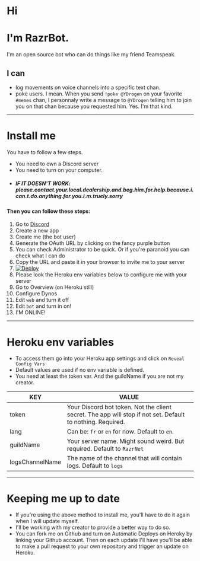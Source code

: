 # Hi
# I'm RazrBot.

I'm an open source bot who can do things like my friend Teamspeak.
## I can
- log movements on voice channels into a specific text chan.
- poke users.
I mean. When you send `!poke @YDrogen` on your favorite `#memes` chan, I personnaly write a message to `@YDrogen` telling him to join you on that chan because you requested him. Yes. I'm that kind.
___
# Install me
You have to follow a few steps.
- You need to own a Discord server
- You need to turn on your computer.
- ##### IF IT DOESN'T WORK: please.contact.your.local.dealership.and.beg.him.for.help.because.i.can.t.do.anything.for.you.i.m.truely.sorry

#### Then you can follow these steps:
1. Go to [Discord](https://discordapp.com/developers/applications/me)
2. Create a new app
3. Create me (the bot user)
4. Generate the OAuth URL by clicking on the fancy purple button
5. You can check Administrator to be quick. Or if you're paranoid you can check what I can do
6. Copy the URL and paste it in your browser to invite me to your server
7. [![Deploy](https://www.herokucdn.com/deploy/button.svg)](https://heroku.com/deploy?template=https://github.com/YDrogen/RazrBot)
9. Please look the Heroku env variables below to configure me with your server
10. Go to Overview (on Heroku still)
11. Configure Dynos
12. Edit `web` and turn it off
13. Edit `bot` and turn in on!
14. I'M ONLINE!
___
# Heroku env variables
-  To access them go into your Heroku app settings and click on `Reveal Config Vars`
-  Default values are used if no env variable is defined.
-  You need at least the token var. And the guildName if you are not my creator.

| KEY | VALUE |
| --- | ----- |
| token | Your Discord bot token. Not the client secret. The app will stop if not set. Default to nothing. Required. |
| lang | Can be: `fr` or `en` for now. Default to `en`. |
| guildName | Your server name. Might sound weird. But required. Default to `RazrNet` |
| logsChannelName | The name of the channel that will contain logs. Default to `logs` |
___
# Keeping me up to date
- If you're using the above method to install me, you'll have to do it again when I will update myself.
- I'll be working with my creator to provide a better way to do so.
- You can fork me on Github and turn on Automatic Deploys on Heroky by linking your Github account. Then on each update I'll have you'll be able to make a pull request to your own repository and trigger an update on Heroku.

